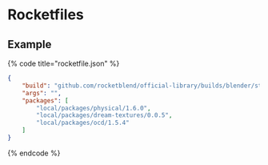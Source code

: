 # Rocketfiles

## Example

{% code title="rocketfile.json" %}
```json
{
    "build": "github.com/rocketblend/official-library/builds/blender/stable/3.3.0",
    "args": "",
    "packages": [
        "local/packages/physical/1.6.0",
        "local/packages/dream-textures/0.0.5",
        "local/packages/ocd/1.5.4"
    ]
}
```
{% endcode %}
